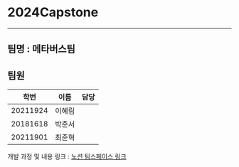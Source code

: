 # 2024Capstone
---
## 팀명 : 메타버스팀
## 팀원 
|학번|이름|담당|
|---|---|---|
|20211924|이혜림||
|20181618|박준서||
|20211901|최준혁||

개발 과정 및 내용 링크 : [노션 팀스페이스 링크](https://www.notion.so/2563d514ba70498e934898a1c9b17f6c?pvs=4)

